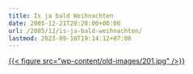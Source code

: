 ```yaml
---
title: Is ja bald Weihnachten
date: 2005-12-21T20:28:00+00:00
url: /2005/12/is-ja-bald-weihnachten/
lastmod: 2023-09-10T19:14:12+07:00
---
```

[{{< figure src="wp-content/old-images/201.jpg" />}}][1]

 [1]: http://www.netzeitung.de/entertainment/people/374040.html
